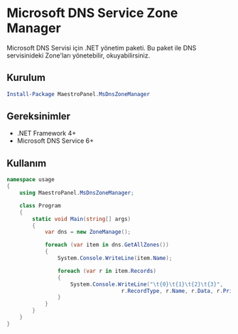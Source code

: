 # Microsoft DNS Service Zone Manager

Microsoft DNS Servisi için .NET yönetim paketi. Bu paket ile DNS servisinideki Zone'ları yönetebilir, okuyabilirsiniz. 

## Kurulum

```powershell
Install-Package MaestroPanel.MsDnsZoneManager
``` 

## Gereksinimler

* .NET Framework 4+
* Microsoft DNS Service 6+ 

## Kullanım

```csharp
namespace usage
{
    using MaestroPanel.MsDnsZoneManager;

    class Program
    {
        static void Main(string[] args)
        {
            var dns = new ZoneManage();

            foreach (var item in dns.GetAllZones())
            {
                System.Console.WriteLine(item.Name);

                foreach (var r in item.Records)
                {
                    System.Console.WriteLine("\t{0}\t{1}\t{2}\t{3}", 
                                    r.RecordType, r.Name, r.Data, r.Priority);                    
                }
            }            
        }
    }
}
```